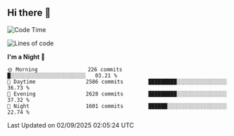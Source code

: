 ## Hi there 👋

<!--
**Wangmerlyn/Wangmerlyn** is a ✨ _special_ ✨ repository because its `README.md` (this file) appears on your GitHub profile.

Here are some ideas to get you started:

- 🔭 I’m currently working on ...
- 🌱 I’m currently learning ...
- 👯 I’m looking to collaborate on ...
- 🤔 I’m looking for help with ...
- 💬 Ask me about ...
- 📫 How to reach me: ...
- 😄 Pronouns: ...
- ⚡ Fun fact: ...
-->
<!--START_SECTION:waka-->
![Code Time](http://img.shields.io/badge/Code%20Time-534%20hrs%2048%20mins-blue)

![Lines of code](https://img.shields.io/badge/From%20Hello%20World%20I%27ve%20Written-41.6%20million%20lines%20of%20code-blue)

**I'm a Night 🦉** 

```text
🌞 Morning                226 commits         █░░░░░░░░░░░░░░░░░░░░░░░░   03.21 % 
🌆 Daytime                2586 commits        █████████░░░░░░░░░░░░░░░░   36.73 % 
🌃 Evening                2628 commits        █████████░░░░░░░░░░░░░░░░   37.32 % 
🌙 Night                  1601 commits        ██████░░░░░░░░░░░░░░░░░░░   22.74 % 
```



 Last Updated on 02/09/2025 02:05:24 UTC
<!--END_SECTION:waka-->

